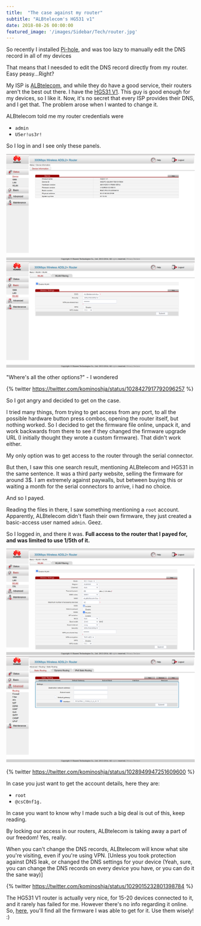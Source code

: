 ```yaml
---
title:  "The case against my router"
subtitle: "ALBtelecom's HG531 v1"
date: 2018-08-26 00:00:00
featured_image: '/images/Sidebar/Tech/router.jpg'
---
```


So recently I installed [Pi-hole](https://pi-hole.net/), and was too lazy to manually edit the DNS record in all of my devices

That means that I neesded to edit the DNS record directly from my router. Easy peasy...Right?

My ISP is [ALBtelecom](https://www.albtelecom.al), and while they do have a good service, their routers aren't the best out there. I have the [HG531 V1](https://consumer.huawei.com/eg-en/support/smart-home/hg531-v1-10/). This guy is good enough for my devices, so I like it.
Now, it's no secret that every ISP provides their DNS, and I get that.
The problem arose when I wanted to change it.

ALBtelecom told me my router credentials were
* `admin`
* `U5er!us3r!`

So I log in and I see only these panels.

<div class="gallery" data-columns="2">
	<img src="/images/Tech/router/admin1.png">
	<img src="/images/Tech/router/admin2.png">
</div>

"Where's all the other options?" - I wondered

{% twitter https://twitter.com/kominoshja/status/1028427917792096257 %}

So I got angry and decided to get on the case.


I tried many things, from trying to get access from any port, to all the possible hardware button press combos, opening the router itself, but nothing worked. So I decided to get the firmware file online, unpack it, and work backwards from there to see if they changed the firmware upgrade URL (I initially thought they wrote a custom firmware). That didn't work either.

My only option was to get access to the router through the serial connector.

But then, I saw this one search result, mentioning ALBtelecom and HG531 in the same sentence.
It was a third party website, selling the firmware for around 3$. I am extremely against paywalls, but between buying this or waiting a month for the serial connectors to arrive, i had no choice.

And so I payed.

Reading the files in there, I saw something mentioning a `root` account.  Apparently, ALBtelecom didn't flash their own firmware, they just created a basic-access user named `admin`. Geez.

So I logged in, and there it was. **Full access to the router that I payed for, and was limited to use 1/5th of it.**

<div class="gallery" data-columns="2">
	<img src="/images/Tech/router/root1.png">
	<img src="/images/Tech/router/root2.png">
</div>

{% twitter https://twitter.com/kominoshja/status/1028949947251609600 %}

In case you just want to get the account details, here they are:
* `root`
* `@csC0nf1g.`

In case you want to know why I made such a big deal is out of this, keep reading.

By locking our access in our routers, ALBtelecom is taking away a part of our freedom!
Yes, really.

When you can't change the DNS records, ALBtelecom will know what site you're visiting, even if you're using VPN. [Unless you took protection against DNS leak, or changed the DNS settings for your device (Yeah, sure, you can change the DNS records on every device you have, or you can do it the sane way)]

{% twitter https://twitter.com/kominoshja/status/1029015232801398784 %}


The HG531 V1 router is actually very nice, for 15-20 devices connected to it, and it rarely has failed for me. However there's no info regarding it online.
So, [here](https://github.com/kominoshja/budini.xyz/tree/master/assets/hg531-fimwares), you'll find all the firmware I was able to get for it. Use them wisely! :)
